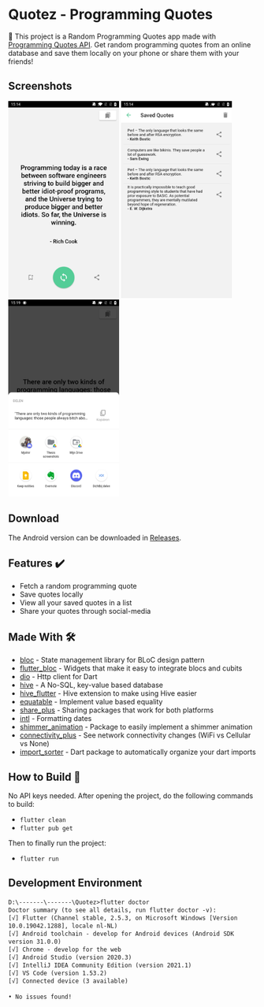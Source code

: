 # Quotez - Programming Quotes
:speech_balloon: This project is a Random Programming Quotes app made with [Programming Quotes API]. Get random programming quotes from an online database and save them locally on your phone or share them with your friends!


## Screenshots
<p>
  <img src="https://github.com/Ashhas/Quotez/blob/master/screenshots/Screenshot_20211105-151413.jpg" width="225">
  <img src="https://github.com/Ashhas/Quotez/blob/master/screenshots/Screenshot_20211105-151418.jpg" width="225"> 
  <img src="https://github.com/Ashhas/Quotez/blob/master/screenshots/Screenshot_20211105-151958.jpg" width="225">
 </p>
 

## Download
The Android version can be downloaded in [Releases].


## Features ✔️
* Fetch a random programming quote
* Save quotes locally
* View all your saved quotes in a list
* Share your quotes through social-media


## Made With 🛠
- [bloc](https://pub.dev/packages/bloc) - State management library for BLoC design pattern
- [flutter_bloc](https://pub.dev/packages/flutter_bloc) - Widgets that make it easy to integrate blocs and cubits
- [dio](https://pub.dev/packages/dio) - Http client for Dart
- [hive](https://pub.dev/packages/hive) - A No-SQL, key-value based database
- [hive_flutter](https://pub.dev/packages/hive_flutter) - Hive extension to make using Hive easier
- [equatable](https://pub.dev/packages/equatable) - Implement value based equality
- [share_plus](https://pub.dev/packages/intl) - Sharing packages that work for both platforms
- [intl](https://pub.dev/packages/intl) - Formatting dates
- [shimmer_animation](https://pub.dev/packages/shimmer_animation) - Package to easily implement a shimmer animation
- [connectivity_plus](https://pub.dev/packages/connectivity_plus) - See network connectivity changes (WiFi vs Cellular vs None)
- [import_sorter](https://pub.dev/packages/import_sorter) - Dart package to automatically organize your dart imports


## How to Build 📱
No API keys needed. After opening the project, do the following commands to build:

- `flutter clean`
- `flutter pub get`

Then to finally run the project:
- `flutter run`

## Development Environment
```
D:\-------\-------\Quotez>flutter doctor
Doctor summary (to see all details, run flutter doctor -v):
[√] Flutter (Channel stable, 2.5.3, on Microsoft Windows [Version 10.0.19042.1288], locale nl-NL)
[√] Android toolchain - develop for Android devices (Android SDK version 31.0.0)
[√] Chrome - develop for the web
[√] Android Studio (version 2020.3)
[√] IntelliJ IDEA Community Edition (version 2021.1)
[√] VS Code (version 1.53.2)
[√] Connected device (3 available)

• No issues found!
```

[Programming Quotes API]:http://quotes.stormconsultancy.co.uk/api
[Releases]:https://github.com/Ashhas/Quotez/releases
